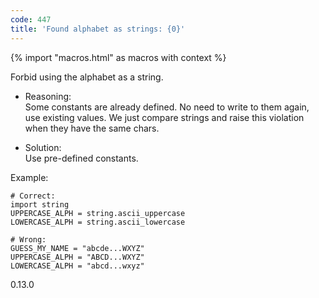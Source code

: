 ```yaml
---
code: 447
title: 'Found alphabet as strings: {0}'
---
```


{% import "macros.html" as macros with context %}

Forbid using the alphabet as a string.

  - Reasoning:  
    Some constants are already defined. No need to write to them again,
    use existing values. We just compare strings and raise this
    violation when they have the same chars.

  - Solution:  
    Use pre-defined constants.

Example:

    # Correct:
    import string
    UPPERCASE_ALPH = string.ascii_uppercase
    LOWERCASE_ALPH = string.ascii_lowercase
    
    # Wrong:
    GUESS_MY_NAME = "abcde...WXYZ"
    UPPERCASE_ALPH = "ABCD...WXYZ"
    LOWERCASE_ALPH = "abcd...wxyz"

<div class="versionadded">

0.13.0

</div>